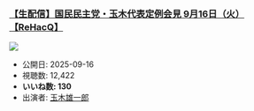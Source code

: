 ### [【生配信】国民民主党・玉木代表定例会見 9月16日（火）【ReHacQ】](https://www.youtube.com/watch?v=9Whp7LqVGfw)
[![](https://img.youtube.com/vi/9Whp7LqVGfw/hqdefault.jpg)](https://www.youtube.com/watch?v=9Whp7LqVGfw)
-   公開日: 2025-09-16
-   視聴数: 12,422
-   **いいね数: 130**
-   出演者: [玉木雄一郎](/rehacq_fan/people/玉木雄一郎 "wikilink")
